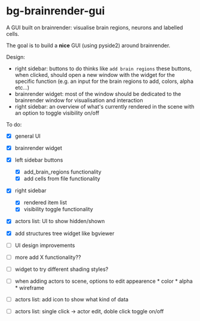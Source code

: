 # bg-brainrender-gui
A GUI built on brainrender: visualise brain regions, neurons and labelled cells. 

The goal is to build a **nice** GUI (using pyside2) around brainrender.

Design: 
  - right sidebar: buttons to do thinks like `add brain regions`
        these buttons, when clicked, should open a new window with the widget for the specific function (e.g. an input for the brain regions to add, colors, alpha etc...)
  - brainrender widget: most of the window should be dedicated to the brainrender window for visualisation and interaction
  - right sidebar: an overview of what's currently rendered in the scene with an option to toggle visibility on/off
  
  
To do:
 * [x] general UI
 * [x] brainrender widget
 * [x] left sidebar buttons
      * [x] add_brain_regions functionality
      * [x] add cells from file functionality
  * [x] right sidebar
       * [x] rendered item list
       * [x] visibility toggle functionality
  * [x] actors list: UI to show hidden/shown
  * [x] add structures tree widget like bgviewer
  
  * [ ] UI design improvements
  * [ ] more add X functionality??

  * [ ] widget to try different shading styles?
  * [ ] when adding actors to scene, options to edit appearence
         * color
         * alpha
         * wireframe

  * [ ] actors list: add icon to show what kind of data
  * [ ] actors list: single click -> actor edit, doble click toggle on/off
